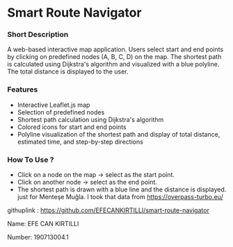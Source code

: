 # **Smart Route Navigator**
### **Short Description**
A web-based interactive map application. Users select start and end points by clicking on predefined nodes (A, B, C, D) on the map. The shortest path is calculated using Dijkstra's algorithm and visualized with a blue polyline. The total distance is displayed to the user.

### Features
- Interactive Leaflet.js map
- Selection of predefined nodes 
- Shortest path calculation using Dijkstra's algorithm
- Colored icons for start and end points
- Polyline visualization of the shortest path and display of total distance, estimated time, and step-by-step directions


### How To Use ?
- Click on a node on the map  → select as the start point.
- Click on another node  → select as the end point.
- The shortest path is drawn with a blue line and the distance is displayed.
just for Menteşe Muğla. I took that data from https://overpass-turbo.eu/

githuplink : https://github.com/EFECANKIRTILLI/smart-route-navigator

Name: EFE CAN KIRTILLI

Number: 190713004.1